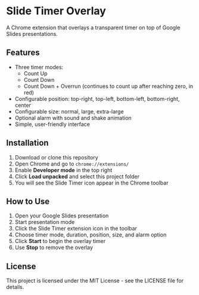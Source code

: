 # Slide Timer Overlay

A Chrome extension that overlays a transparent timer on top of Google Slides presentations.

## Features

- Three timer modes:
  - Count Up
  - Count Down
  - Count Down + Overrun (continues to count up after reaching zero, in red)
- Configurable position: top-right, top-left, bottom-left, bottom-right, center
- Configurable size: normal, large, extra-large
- Optional alarm with sound and shake animation
- Simple, user-friendly interface

## Installation

1. Download or clone this repository
2. Open Chrome and go to `chrome://extensions/`
3. Enable **Developer mode** in the top right
4. Click **Load unpacked** and select this project folder
5. You will see the Slide Timer icon appear in the Chrome toolbar

## How to Use

1. Open your Google Slides presentation
2. Start presentation mode
3. Click the Slide Timer extension icon in the toolbar
4. Choose timer mode, duration, position, size, and alarm option
5. Click **Start** to begin the overlay timer
6. Use **Stop** to remove the overlay

## License

This project is licensed under the MIT License - see the LICENSE file for details.